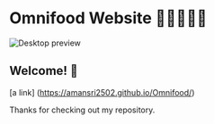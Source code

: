 # Omnifood Website 🍕🍔🍖🍗🍱

![Desktop preview](img.jpg)


## Welcome! 👋


[a link] (https://amansri2502.github.io/Omnifood/)

Thanks for checking out my repository.




